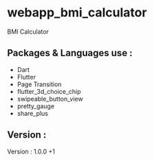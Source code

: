 # webapp_bmi_calculator

BMI Calculator

## Packages & Languages use :

- Dart
- Flutter
- Page Transition
- flutter_3d_choice_chip
- swipeable_button_view
- pretty_gauge
- share_plus


## Version :

Version : 1.0.0 +1